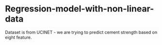 # Regression-model-with-non-linear-data
Dataset is from UCINET - we are trying to predict cement strength based on eight feature.
